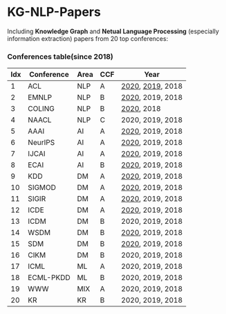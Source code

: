 # KG-NLP-Papers
Including **Knowledge Graph** and **Netual Language Processing** (especially information extraction) papers from 20 top conferences:

### Conferences table(since 2018)
|Idx|Conference|Area|CCF|Year|
|-|-|-|-|-|
|1|ACL|NLP|A|[2020](https://github.com/Clearailhc/KG-NLP-Papers/blob/main/ACL/2020/ACL_2020.md "ACL 2020"), [2019](ACL/2019/ACL_2019.md), 2018|
|2|EMNLP|NLP|B|[2020](https://github.com/Clearailhc/KG-NLP-Papers/blob/main/EMNLP/2020/EMNLP_2020.md), 2019, 2018|
|3|COLING|NLP|B|[2020](COLING/2020/COLING_2020.md), 2018|
|4|NAACL|NLP|C|2020, 2019, 2018|
|5|AAAI|AI|A|[2020](AAAI/2020/AAAI_2020.md), 2019, 2018|
|6|NeurIPS|AI|A|[2020](NeurIPS/2020/NeurIPS_2020.md), 2019, 2018|
|7|IJCAI|AI|A|[2020](IJCAI/2020/IJCAI_2020.md), 2019, 2018|
|8|ECAI|AI|B|[2020](ECAI/2020/ECAI_2020.md), 2019, 2018|
|9|KDD|DM|A|[2020](KDD/KDD_2020.md), 2019, 2018|
|10|SIGMOD|DM|A|[2020](SIGMOD/SIGMOD_2020.md), 2019, 2018|
|11|SIGIR|DM|A|[2020](SIGIR/2020/SIGIR_2020.md), 2019, 2018|
|12|ICDE|DM|A|[2020](ICDE/2020/ICDE_2020.md), 2019, 2018|
|13|ICDM|DM|B|2020, 2019, 2018|
|14|WSDM|DM|B|[2020](WSDM/2020/WSDM_2020.md), 2019, 2018|
|15|SDM|DM|B|[2020](SDM/2020/SDM_2020.md), 2019, 2018|
|16|CIKM|DM|B|2020, 2019, 2018|
|17|ICML|ML|A|2020, 2019, 2018|
|18|ECML-PKDD|ML|B|2020, 2019, 2018|
|19|WWW|MIX|A|2020, 2019, 2018|
|20|KR|KR|B|2020, 2019, 2018|
